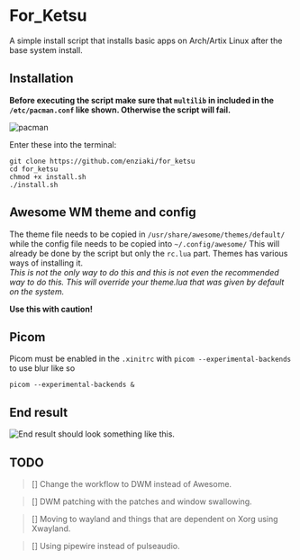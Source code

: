 # For_Ketsu

A simple install script that installs basic apps on Arch/Artix Linux after the base system install.

## Installation


**Before executing the script make sure that `multilib` in included in the
`/etc/pacman.conf` like shown. Otherwise the script will fail.**

![pacman](https://github.com/enziaki/for_ketsu/blob/main/Images/pacmanconf.png "How /etc/pacman.conf should be. Remove the #")

Enter these into the terminal:
```
git clone https://github.com/enziaki/for_ketsu
cd for_ketsu
chmod +x install.sh
./install.sh
```


## Awesome WM theme and config

The theme file needs to be copied in `/usr/share/awesome/themes/default/` while
the config file needs to be copied into `~/.config/awesome/` This will already
be done by the script but only the `rc.lua` part. Themes has various ways of
installing it.\
*This is not the only way to do this and this is not even the
recommended way to do this.* *This will override your theme.lua that was given
by default on the system.*

**Use this with caution!**

## Picom

Picom must be enabled in the `.xinitrc` with `picom --experimental-backends` to use blur like so
```
picom --experimental-backends &

```
## End result

![End result should look something like this.](https://github.com/enziaki/for_ketsu/blob/main/Images/AwesomeRiceImage.png "Awesome (no pun intended) Rice")

## TODO

> [] Change the workflow to DWM instead of Awesome.

> [] DWM patching with the patches and window swallowing.

> [] Moving to wayland and things that are dependent on Xorg using Xwayland.

> [] Using pipewire instead of pulseaudio.
